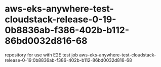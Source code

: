 # aws-eks-anywhere-test-cloudstack-release-0-19-0b8836ab-f386-402b-b112-86bd0032d816-68
repository for use with E2E test job aws-eks-anywhere-test-cloudstack-release-0-19:0b8836ab-f386-402b-b112-86bd0032d816-68
